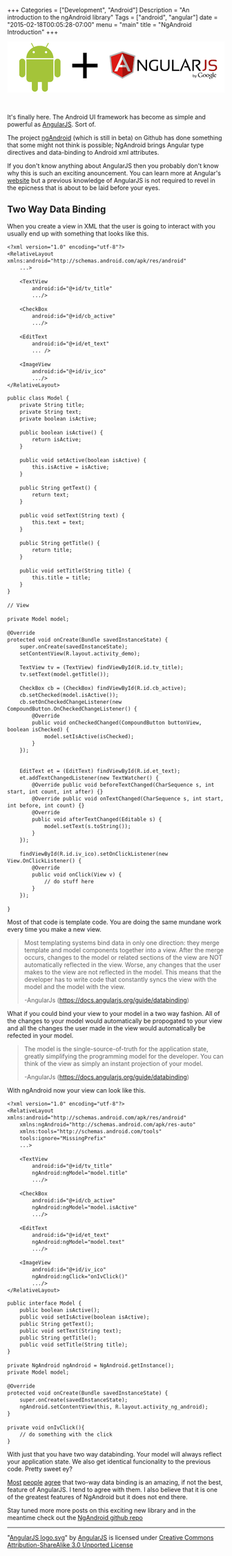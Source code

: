 +++
Categories = ["Development", "Android"]
Description = "An introduction to the ngAndroid library"
Tags = ["android", "angular"]
date = "2015-02-18T00:05:28-07:00"
menu = "main"
title = "NgAndroid Introduction"
+++

![NgAndroid](/images/ngandroid.png)

<br>

It's finally here. The Android UI framework has become as simple and powerful as [AngularJS](https://angularjs.org/). Sort of.

The project [ngAndroid](https://github.com/davityle/ngAndroid) (which is still in beta) on Github has done something that some might not think is possible; NgAndroid brings Angular type directives and data-binding to Android xml attributes.

If you don't know anything about AngularJS then you probably don't know why this is such an exciting anouncement. You can learn more at Angular's
[website](https://angularjs.org/) but a previous knowledge of AngularJS is not required to revel in the epicness that is about to be laid before your eyes.

<!--more-->


## Two Way Data Binding

When you create a view in XML that the user is going to interact with you usually end up with something that looks like this.
```
<?xml version="1.0" encoding="utf-8"?>
<RelativeLayout xmlns:android="http://schemas.android.com/apk/res/android"
    ...>

    <TextView
        android:id="@+id/tv_title"
        .../>

    <CheckBox
        android:id="@+id/cb_active"
        .../>

    <EditText
        android:id="@+id/et_text"
        ... />

    <ImageView
        android:id="@+id/iv_ico"
        .../>
</RelativeLayout>
```
```
public class Model {
    private String title;
    private String text;
    private boolean isActive;

    public boolean isActive() {
        return isActive;
    }

    public void setActive(boolean isActive) {
        this.isActive = isActive;
    }

    public String getText() {
        return text;
    }

    public void setText(String text) {
        this.text = text;
    }

    public String getTitle() {
        return title;
    }

    public void setTitle(String title) {
        this.title = title;
    }
}

// View

private Model model;

@Override
protected void onCreate(Bundle savedInstanceState) {
    super.onCreate(savedInstanceState);
    setContentView(R.layout.activity_demo);

    TextView tv = (TextView) findViewById(R.id.tv_title);
    tv.setText(model.getTitle());

    CheckBox cb = (CheckBox) findViewById(R.id.cb_active);
    cb.setChecked(model.isActive());
    cb.setOnCheckedChangeListener(new CompoundButton.OnCheckedChangeListener() {
        @Override
        public void onCheckedChanged(CompoundButton buttonView, boolean isChecked) {
            model.setIsActive(isChecked);
        }
    });


    EditText et = (EditText) findViewById(R.id.et_text);
    et.addTextChangedListener(new TextWatcher() {
        @Override public void beforeTextChanged(CharSequence s, int start, int count, int after) {}
        @Override public void onTextChanged(CharSequence s, int start, int before, int count) {}
        @Override
        public void afterTextChanged(Editable s) {
            model.setText(s.toString());
        }
    });

    findViewById(R.id.iv_ico).setOnClickListener(new View.OnClickListener() {
        @Override
        public void onClick(View v) {
            // do stuff here
        }
    });

}
```

Most of that code is template code. You are doing the same mundane work every time you make a new view.

>Most templating systems bind data in only one direction: they merge template and model components together into a view. After the merge occurs, changes to the model or related sections of the view are NOT automatically reflected in the view. Worse, any changes that the user makes to the view are not reflected in the model. This means that the developer has to write code that constantly syncs the view with the model and the model with the view.
>
> -AngularJs
>(https://docs.angularjs.org/guide/databinding)

What if you could bind your view to your model in a two way fashion. All of the changes to your model would automatically be propogated to your view and all the changes the user made in the view would automatically be refected in your model.

>The model is the single-source-of-truth for the application state, greatly simplifying the programming model for the developer. You can think of the view as simply an instant projection of your model.
>
> -AngularJs
>(https://docs.angularjs.org/guide/databinding)

With ngAndroid now your view can look like this.
```
<?xml version="1.0" encoding="utf-8"?>
<RelativeLayout xmlns:android="http://schemas.android.com/apk/res/android"
    xmlns:ngAndroid="http://schemas.android.com/apk/res-auto"
    xmlns:tools="http://schemas.android.com/tools"
    tools:ignore="MissingPrefix"
    ...>

    <TextView
        android:id="@+id/tv_title"
        ngAndroid:ngModel="model.title"
        .../>

    <CheckBox
        android:id="@+id/cb_active"
        ngAndroid:ngModel="model.isActive"
        .../>

    <EditText
        android:id="@+id/et_text"
        ngAndroid:ngModel="model.text"
        .../>

    <ImageView
        android:id="@+id/iv_ico"
        ngAndroid:ngClick="onIvClick()"
        .../>
</RelativeLayout>
```
```
public interface Model {
    public boolean isActive();
    public void setIsActive(boolean isActive);
    public String getText();
    public void setText(String text);
    public String getTitle();
    public void setTitle(String title);
}

private NgAndroid ngAndroid = NgAndroid.getInstance();
private Model model;

@Override
protected void onCreate(Bundle savedInstanceState) {
    super.onCreate(savedInstanceState);
    ngAndroid.setContentView(this, R.layout.activity_ng_android);
}

private void onIvClick(){
    // do something with the click
}
```
With just that you have two way databinding. Your model will always reflect your application state. We also get identical funcionality to the previous code. Pretty sweet ey?


[Most](http://www.wintellect.com/devcenter/jlikness/10-reasons-web-developers-should-learn-angularjs) [people](http://code.tutsplus.com/tutorials/5-awesome-angularjs-features--net-25651) [agree](http://anandmanisankar.com/posts/angularjs-best-parts/) that two-way data binding is an amazing, if not the best, feature of AngularJS. I tend to agree with them. I also believe that it is one of the greatest features of NgAndroid but it does not end there.

Stay tuned more more posts on this exciting new library and in the meantime check out the [NgAndroid github repo](https://github.com/davityle/ngAndroid)


---
"[AngularJS logo.svg](https://github.com/angular/angular.js/tree/master/images/logo)" by [AngularJS](https://angularjs.org/) is licensed under <a rel="nofollow" class="external text" href="http://creativecommons.org/licenses/by-sa/3.0/">Creative Commons Attribution-ShareAlike 3.0 Unported License</a>
